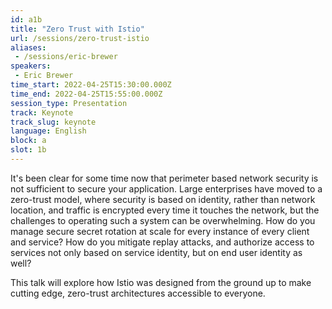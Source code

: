 ```yaml
---
id: a1b
title: "Zero Trust with Istio"
url: /sessions/zero-trust-istio
aliases:
 - /sessions/eric-brewer
speakers:
 - Eric Brewer
time_start: 2022-04-25T15:30:00.000Z
time_end: 2022-04-25T15:55:00.000Z
session_type: Presentation
track: Keynote
track_slug: keynote
language: English
block: a
slot: 1b
---
```


It's been clear for some time now that perimeter based network security is not sufficient to secure your application. Large enterprises have moved to a zero-trust model, where security is based on identity, rather than network location, and traffic is encrypted every time it touches the network, but the challenges to operating such a system can be overwhelming. How do you manage secure secret rotation at scale for every instance of every client and service? How do you mitigate replay attacks, and authorize access to services not only based on service identity, but on end user identity as well? 

This talk will explore how Istio was designed from the ground up to make cutting edge, zero-trust architectures accessible to everyone.